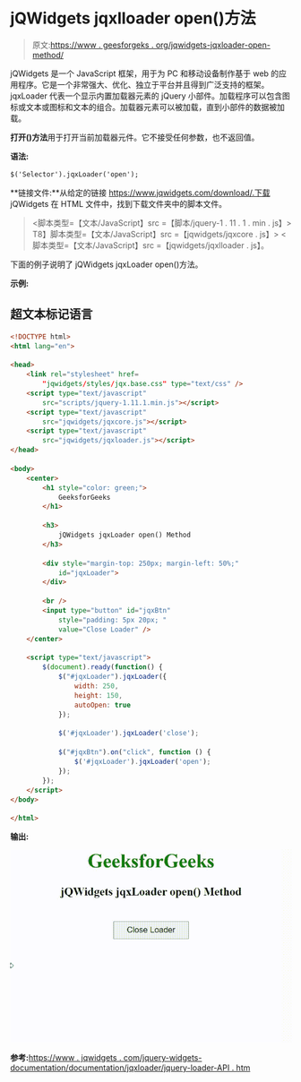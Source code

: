 # jQWidgets jqxlloader open()方法

> 原文:[https://www . geesforgeks . org/jqwidgets-jqxloader-open-method/](https://www.geeksforgeeks.org/jqwidgets-jqxloader-open-method/)

jQWidgets 是一个 JavaScript 框架，用于为 PC 和移动设备制作基于 web 的应用程序。它是一个非常强大、优化、独立于平台并且得到广泛支持的框架。jqxLoader 代表一个显示内置加载器元素的 jQuery 小部件。加载程序可以包含图标或文本或图标和文本的组合。加载器元素可以被加载，直到小部件的数据被加载。

**打开()方法**用于打开当前加载器元件。它不接受任何参数，也不返回值。

**语法:**

```html
$('Selector').jqxLoader('open');
```

**链接文件:**从给定的链接 https://www.jqwidgets.com/download/.下载 jQWidgets 在 HTML 文件中，找到下载文件夹中的脚本文件。

> <link rel="”stylesheet”" href="”jqwidgets/styles/jqx.base.css”" type="”text/css”">
> <脚本类型=【文本/JavaScript】src =【脚本/jquery-1 . 11 . 1 . min . js】></脚本>
> T8】脚本类型=【文本/JavaScript】src =【jqwidgets/jqxcore . js】></脚本>
> <脚本类型=【文本/JavaScript】src =【jqwidgets/jqxlloader . js】。

下面的例子说明了 jQWidgets jqxLoader open()方法。

**示例:**

## 超文本标记语言

```html
<!DOCTYPE html>
<html lang="en">

<head>
    <link rel="stylesheet" href=
        "jqwidgets/styles/jqx.base.css" type="text/css" />
    <script type="text/javascript" 
        src="scripts/jquery-1.11.1.min.js"></script>
    <script type="text/javascript" 
        src="jqwidgets/jqxcore.js"></script>
    <script type="text/javascript" 
        src="jqwidgets/jqxloader.js"></script>
</head>

<body>
    <center>
        <h1 style="color: green;">
            GeeksforGeeks
        </h1>

        <h3>
            jQWidgets jqxLoader open() Method
        </h3>

        <div style="margin-top: 250px; margin-left: 50%;" 
            id="jqxLoader">
        </div>

        <br />
        <input type="button" id="jqxBtn" 
            style="padding: 5px 20px; " 
            value="Close Loader" />
    </center>

    <script type="text/javascript">
        $(document).ready(function() {
            $("#jqxLoader").jqxLoader({
                width: 250,
                height: 150,
                autoOpen: true
            });

            $('#jqxLoader').jqxLoader('close');

            $("#jqxBtn").on("click", function () {
                $('#jqxLoader').jqxLoader('open');
            });
        });
    </script>
</body>

</html>
```

**输出:**

![](img/b5a2ac20daf740494c8928fa5e3d3c92.png)

**参考:**[https://www . jqwidgets . com/jquery-widgets-documentation/documentation/jqxloader/jquery-loader-API . htm](https://www.jqwidgets.com/jquery-widgets-documentation/documentation/jqxloader/jquery-loader-api.htm)